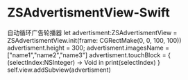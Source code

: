 # ZSAdvertismentView-Swift
自动循环广告轮播器
let advertisment:ZSAdvertismentView = ZSAdvertismentView.init(frame: CGRectMake(0, 0, 100, 100))
        advertisment.height = 300;
        advertisment.imagesName = ["name1","name2","name3"]
        advertisment.touchBlock = {
            (selectIndex:NSInteger) -> Void in print(selectIndex)
        }
        self.view.addSubview(advertisment)
